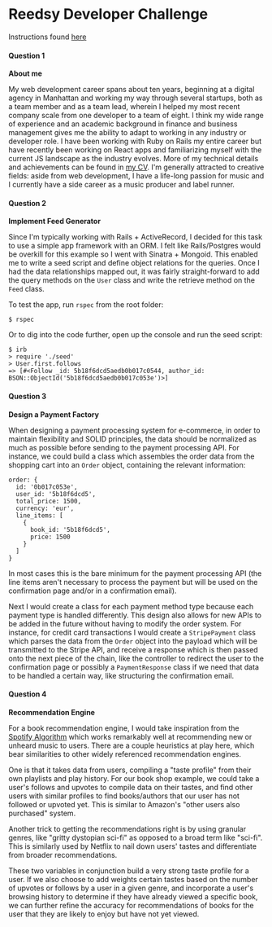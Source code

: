# Reedsy Developer Challenge
Instructions found [here](https://github.com/reedsy/challenges/blob/master/ruby-on-rails-engineer.md)

#### Question 1
**About me**

My web development career spans about ten years, beginning at a digital agency in Manhattan and working my way through several startups, both as a team member and as a team lead, wherein I helped my most recent company scale from one developer to a team of eight. I think my wide range of experience and an academic background in finance and business management gives me the ability to adapt to working in any industry or developer role. I have been working with Ruby on Rails my entire career but have recently been working on React apps and familiarizing myself with the current JS landscape as the industry evolves. More of my technical details and achievements can be found in [my CV](https://standardresume.co/seanp). I'm generally attracted to creative fields: aside from web development, I have a life-long passion for music and I currently have a side career as a music producer and label runner.

#### Question 2
**Implement Feed Generator**

Since I'm typically working with Rails + ActiveRecord, I decided for this task to use a simple app framework with an ORM. I felt like Rails/Postgres would be overkill for this example so I went with Sinatra + Mongoid. This enabled me to write a seed script and define object relations for the queries. Once I had the data relationships mapped out, it was fairly straight-forward to add the query methods on the `User` class and write the retrieve method on the `Feed` class.

To test the app, run `rspec` from the root folder:
```
$ rspec
```
Or to dig into the code further, open up the console and run the seed script:
```
$ irb
> require './seed'
> User.first.follows
=> [#<Follow _id: 5b18f6dcd5aedb0b017c0544, author_id: BSON::ObjectId('5b18f6dcd5aedb0b017c053e')>]
```

#### Question 3
**Design a Payment Factory**

When designing a payment processing system for e-commerce, in order to maintain flexibility and SOLID principles, the data should be normalized as much as possible before sending to the payment processing API. For instance, we could build a class which assembles the order data from the shopping cart into an `Order` object, containing the relevant information:
```
order: {
  id: '0b017c053e',
  user_id: '5b18f6dcd5',
  total_price: 1500,
  currency: 'eur',
  line_items: [
    {
      book_id: '5b18f6dcd5',
      price: 1500
    }
  ]
}
```
In most cases this is the bare minimum for the payment processing API (the line items aren't necessary to process the payment but will be used on the confirmation page and/or in a confirmation email).

Next I would create a class for each payment method type because each payment type is handled differently. This design also allows for new APIs to be added in the future without having to modify the order system. For instance, for credit card transactions I would create a `StripePayment` class which parses the data from the `Order` object into the payload which will be transmitted to the Stripe API, and receive a response which is then passed onto the next piece of the chain, like the controller to redirect the user to the confirmation page or possibly a `PaymentResponse` class if we need that data to be handled a certain way, like structuring the confirmation email.

#### Question 4
**Recommendation Engine**

For a book recommendation engine, I would take inspiration from the [Spotify Algorithm](https://qz.com/571007/the-magic-that-makes-spotifys-discover-weekly-playlists-so-damn-good/) which works remarkably well at recommending new or unheard music to users. There are a couple heuristics at play here, which bear similarities to other widely referenced recommendation engines.

One is that it takes data from users, compiling a "taste profile" from their own playlists and play history. For our book shop example, we could take a user's follows and upvotes to compile data on their tastes, and find other users with similar profiles to find books/authors that our user has not followed or upvoted yet. This is similar to Amazon's "other users also purchased" system.

Another trick to getting the recommendations right is by using granular genres, like "gritty dystopian sci-fi" as opposed to a broad term like "sci-fi". This is similarly used by Netflix to nail down users' tastes and differentiate from broader recommendations.

These two variables in conjunction build a very strong taste profile for a user. If we also choose to add weights certain tastes based on the number of upvotes or follows by a user in a given genre, and incorporate a user's browsing history to determine if they have already viewed a specific book, we can further refine the accuracy for recommendations of books for the user that they are likely to enjoy but have not yet viewed.
